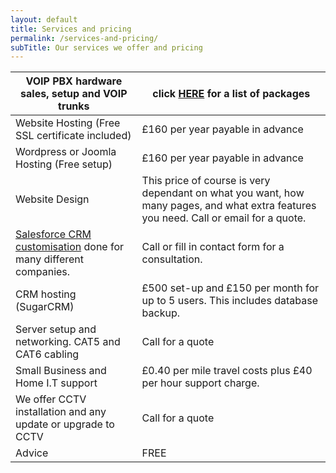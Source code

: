 ```yaml
---
layout: default
title: Services and pricing
permalink: /services-and-pricing/
subTitle: Our services we offer and pricing
---
```


| VOIP PBX hardware sales, setup and VOIP trunks                                                                     | click [HERE](/services-and-pricing/voip-services/) for a list of packages                                                             |
|--------------------------------------------------------------------------------------------------------------------|---------------------------------------------------------------------------------------------------------------------------------------|
| Website Hosting (Free SSL certificate included)                                                                    | £160 per year payable in advance                                                                                                       |
| Wordpress or Joomla Hosting (Free setup)                                                                           | £160 per year payable in advance                                                                                                       |
| Website Design                                                                                                     | This price of course is very dependant on what you want, how many pages, and what extra features you need. Call or email for a quote. |
| [Salesforce CRM customisation](/services-and-pricing/salesforce-customisation/) done for many different companies. | Call or fill in contact form for a consultation.                                                                                      |
| CRM hosting (SugarCRM)                                                                                             | £500 set-up and £150 per month for up to 5 users. This includes database backup.                                                      |
| Server setup and networking. CAT5 and CAT6 cabling                                                                 | Call for a quote                                                                                                                      |
| Small Business and Home I.T support                                                                                | £0.40 per mile travel costs plus £40 per hour support charge.                                                                         |
| We offer CCTV installation and any update or upgrade to CCTV                                                       | Call for a quote                                                                                                                      |
| Advice                                                                                                             | FREE                                                                                                                                  |
